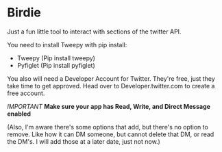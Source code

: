 # Birdie
Just a fun little tool to interact with sections of the twitter API.

You need to install Tweepy with pip install:
 - Tweepy (Pip install tweepy)
 - Pyfiglet (Pip install pyfiglet)
 
You also will need a Developer Account for Twitter. They're free, just they take time to get approved. 
Head over to Developer.twitter.com to create a free account.

*IMPORTANT* **Make sure your app has Read, Write, and Direct Message enabled**

(Also, I'm aware there's some options that add, but there's no option to remove. Like how it can DM someone, but cannot delete that DM, or read the DM's. I will add those at a later date, just not now.)
